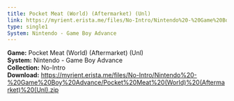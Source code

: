 ```yaml
---
title: Pocket Meat (World) (Aftermarket) (Unl)
link: https://myrient.erista.me/files/No-Intro/Nintendo%20-%20Game%20Boy%20Advance/Pocket%20Meat%20(World)%20(Aftermarket)%20(Unl).zip
type: single1
System: Nintendo - Game Boy Advance
---
```

<b>Game:</b> Pocket Meat (World) (Aftermarket) (Unl)<br>
<b>System:</b> Nintendo - Game Boy Advance<br>
<b>Collection:</b> No-Intro<br>
<b>Download:</b> https://myrient.erista.me/files/No-Intro/Nintendo%20-%20Game%20Boy%20Advance/Pocket%20Meat%20(World)%20(Aftermarket)%20(Unl).zip